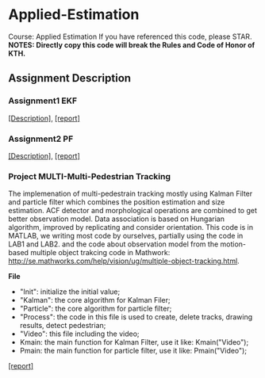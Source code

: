 # Applied-Estimation
Course: Applied Estimation
If you have referenced this code, please STAR.   
**NOTES: Directly copy this code will break the Rules and Code of Honor of KTH.**

## Assignment Description 
### Assignment1 EKF
[[Description]](https://github.com/YIN95/Applied-Estimation/blob/master/Lab_1_EKF/doc/lab1_description.pdf), 
[[report]](https://github.com/YIN95/Applied-Estimation/blob/master/Lab_1_EKF/doc/Lab1_Report.pdf)   

### Assignment2 PF
[[Description]](https://github.com/YIN95/Applied-Estimation/blob/master/Lab_2_PF/doc/lab2_description.pdf), 
[[report]](https://github.com/YIN95/Applied-Estimation/blob/master/Lab_2_PF/doc/Lab2_Report.pdf)   

### Project MULTI-Multi-Pedestrian Tracking
The implemenation of multi-pedestrain tracking mostly using Kalman Filter and particle filter which combines the position estimation and size estimation. 
ACF detector and morphological operations are combined to get better observation model. 
Data association is based on Hungarian algorithm, improved by replicating and consider orientation. 
This code is in MATLAB, we writing most code by ourselves, partially using the code in LAB1 and LAB2. and the code about observation model from the motion-based multiple object trakcing code in Mathwork: http://se.mathworks.com/help/vision/ug/multiple-object-tracking.html. 

**File**
* "Init": initialize the initial value;
* "Kalman": the core algorithm for Kalman Filer;
* "Particle": the core algorithm for particle filter;
* "Process": the code in this file is used to create, delete tracks, drawing results, detect pedestrian;
* "Video": this file including the video;
* Kmain: the main function for Kalman Filter, use it like: Kmain("Video");
* Pmain: the main function for particle filter, use it like: Pmain("Video");

[[report]](https://github.com/YIN95/Applied-Estimation/blob/master/Project_Multi-Pedestrian_Tracking/doc/Project-Report.pdf)  
